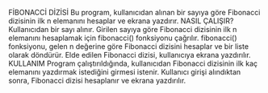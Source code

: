 FİBONACCİ DİZİSİ
Bu program, kullanıcıdan alınan bir sayıya göre Fibonacci dizisinin ilk n elemanını hesaplar ve ekrana yazdırır.
NASIL ÇALIŞIR?
Kullanıcıdan bir sayı alınır.
Girilen sayıya göre Fibonacci dizisinin ilk n elemanını hesaplamak için fibonacci() fonksiyonu çağrılır.
fibonacci() fonksiyonu, gelen n değerine göre Fibonacci dizisini hesaplar ve bir liste olarak döndürür.
Elde edilen Fibonacci dizisi, kullanıcıya ekrana yazdırılır.
KULLANIM
Program çalıştırıldığında, kullanıcıdan Fibonacci dizisinin ilk kaç elemanını yazdırmak istediğini girmesi istenir.
Kullanıcı girişi alındıktan sonra, Fibonacci dizisi hesaplanır ve ekrana yazdırılır.

